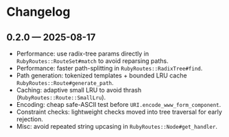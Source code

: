 # Changelog

## 0.2.0 — 2025-08-17

- Performance: use radix-tree params directly in `RubyRoutes::RouteSet#match` to avoid reparsing paths.
- Performance: faster path-splitting in `RubyRoutes::RadixTree#find`.
- Path generation: tokenized templates + bounded LRU cache `RubyRoutes::Route#generate_path`.
- Caching: adaptive small LRU to avoid thrash (`RubyRoutes::Route::SmallLru`).
- Encoding: cheap safe-ASCII test before `URI.encode_www_form_component`.
- Constraint checks: lightweight checks moved into tree traversal for early rejection.
- Misc: avoid repeated string upcasing in `RubyRoutes::Node#get_handler`.
